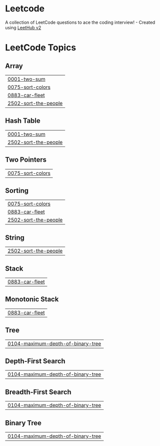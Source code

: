 # Leetcode
A collection of LeetCode questions to ace the coding interview! - Created using [LeetHub v2](https://github.com/arunbhardwaj/LeetHub-2.0)

<!---LeetCode Topics Start-->
# LeetCode Topics
## Array
|  |
| ------- |
| [0001-two-sum](https://github.com/fenet-as/Leetcode/tree/master/0001-two-sum) |
| [0075-sort-colors](https://github.com/fenet-as/Leetcode/tree/master/0075-sort-colors) |
| [0883-car-fleet](https://github.com/fenet-as/Leetcode/tree/master/0883-car-fleet) |
| [2502-sort-the-people](https://github.com/fenet-as/Leetcode/tree/master/2502-sort-the-people) |
## Hash Table
|  |
| ------- |
| [0001-two-sum](https://github.com/fenet-as/Leetcode/tree/master/0001-two-sum) |
| [2502-sort-the-people](https://github.com/fenet-as/Leetcode/tree/master/2502-sort-the-people) |
## Two Pointers
|  |
| ------- |
| [0075-sort-colors](https://github.com/fenet-as/Leetcode/tree/master/0075-sort-colors) |
## Sorting
|  |
| ------- |
| [0075-sort-colors](https://github.com/fenet-as/Leetcode/tree/master/0075-sort-colors) |
| [0883-car-fleet](https://github.com/fenet-as/Leetcode/tree/master/0883-car-fleet) |
| [2502-sort-the-people](https://github.com/fenet-as/Leetcode/tree/master/2502-sort-the-people) |
## String
|  |
| ------- |
| [2502-sort-the-people](https://github.com/fenet-as/Leetcode/tree/master/2502-sort-the-people) |
## Stack
|  |
| ------- |
| [0883-car-fleet](https://github.com/fenet-as/Leetcode/tree/master/0883-car-fleet) |
## Monotonic Stack
|  |
| ------- |
| [0883-car-fleet](https://github.com/fenet-as/Leetcode/tree/master/0883-car-fleet) |
## Tree
|  |
| ------- |
| [0104-maximum-depth-of-binary-tree](https://github.com/fenet-as/Leetcode/tree/master/0104-maximum-depth-of-binary-tree) |
## Depth-First Search
|  |
| ------- |
| [0104-maximum-depth-of-binary-tree](https://github.com/fenet-as/Leetcode/tree/master/0104-maximum-depth-of-binary-tree) |
## Breadth-First Search
|  |
| ------- |
| [0104-maximum-depth-of-binary-tree](https://github.com/fenet-as/Leetcode/tree/master/0104-maximum-depth-of-binary-tree) |
## Binary Tree
|  |
| ------- |
| [0104-maximum-depth-of-binary-tree](https://github.com/fenet-as/Leetcode/tree/master/0104-maximum-depth-of-binary-tree) |
<!---LeetCode Topics End-->
